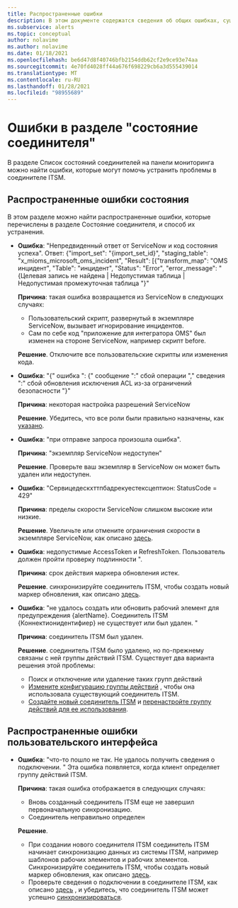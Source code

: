 ```yaml
---
title: Распространенные ошибки
description: В этом документе содержатся сведения об общих ошибках, существующих на панели мониторинга.
ms.subservice: alerts
ms.topic: conceptual
author: nolavime
ms.author: nolavime
ms.date: 01/18/2021
ms.openlocfilehash: be6d47d8f40746bfb2154ddb62cf2e9ce93e74aa
ms.sourcegitcommit: 4e70fd4028ff44a676f698229cb6a3d555439014
ms.translationtype: MT
ms.contentlocale: ru-RU
ms.lasthandoff: 01/28/2021
ms.locfileid: "98955689"
---
```

# <a name="errors-in-the-connector-status-section"></a>Ошибки в разделе "состояние соединителя"

В разделе Список состояний соединителей на панели мониторинга можно найти ошибки, которые могут помочь устранить проблемы в соединителе ITSM.

## <a name="status-common-errors"></a>Распространенные ошибки состояния

В этом разделе можно найти распространенные ошибки, которые перечислены в разделе Состояние соединителя, и способ их устранения.

* **Ошибка**: "Непредвиденный ответ от ServiceNow и код состояния успеха". Ответ: {"import_set": "{import_set_id}", "staging_table": "x_mioms_microsoft_oms_incident", "Result": [{"transform_map": "OMS инцидент", "Table": "инцидент", "Status": "Error", "error_message": "{Целевая запись не найдена | Недопустимая таблица | Недопустимая промежуточная таблица "}"

    **Причина**: такая ошибка возвращается из ServiceNow в следующих случаях:
  * Пользовательский скрипт, развернутый в экземпляре ServiceNow, вызывает игнорирование инцидентов.
  * Сам по себе код "приложение для интегратора OMS" был изменен на стороне ServiceNow, например скрипт before.

  **Решение**. Отключите все пользовательские скрипты или изменения кода.

* **Ошибка**: "{" ошибка ": {" сообщение ":" сбой операции "," сведения ":" сбой обновления исключения ACL из-за ограничений безопасности "}"

    **Причина**: некоторая настройка разрешений ServiceNow

    **Решение**. Убедитесь, что все роли были правильно назначены, как [указано](itsmc-connections-servicenow.md#install-the-user-app-and-create-the-user-role).

* **Ошибка**: "при отправке запроса произошла ошибка".

    **Причина**: "экземпляр ServiceNow недоступен"

    **Решение**. Проверьте ваш экземпляр в ServiceNow он может быть удален или недоступен.

* **Ошибка**: "Сервицедескхттпбадрекуестексцептион: StatusCode = 429"

    **Причина**: пределы скорости ServiceNow слишком высокие или низкие.

    **Решение**. Увеличьте или отмените ограничения скорости в экземпляре ServiceNow, как описано [здесь](https://docs.servicenow.com/bundle/london-application-development/page/integrate/inbound-rest/task/investigate-rate-limit-violations.html).

* **Ошибка**: недопустимые AccessToken и RefreshToken. Пользователь должен пройти проверку подлинности ".

    **Причина**: срок действия маркера обновления истек.

    **Решение**. синхронизируйте соединитель ITSM, чтобы создать новый маркер обновления, как описано [здесь](./itsmc-resync-servicenow.md).

* **Ошибка**: "не удалось создать или обновить рабочий элемент для предупреждения {alertName}. Соединитель ITSM {Коннектионидентифиер} не существует или был удален. "

    **Причина**: соединитель ITSM был удален.

    **Решение**. соединитель ITSM было удалено, но по-прежнему связаны с ней группы действий ITSM. Существует два варианта решения этой проблемы:
  * Поиск и отключение или удаление таких групп действий
  * [Измените конфигурацию группы действий](./itsmc-definition.md#create-itsm-work-items-from-azure-alerts) , чтобы она использовала существующий соединитель ITSM.
  * [Создайте новый соединитель ITSM](./itsmc-definition.md#create-an-itsm-connection) и [перенастройте группу действий для ее использования](itsmc-definition.md#create-itsm-work-items-from-azure-alerts).

## <a name="ui-common-errors"></a>Распространенные ошибки пользовательского интерфейса

* **Ошибка**: "что-то пошло не так. Не удалось получить сведения о подключении. " Эта ошибка появляется, когда клиент определяет группу действий ITSM.

    **Причина**: такая ошибка отображается в следующих случаях:
    * Вновь созданный соединитель ITSM еще не завершил первоначальную синхронизацию.
    * Соединитель неправильно определен

    **Решение**. 
    * При создании нового соединителя ITSM соединитель ITSM начинает синхронизацию данных из системы ITSM, например шаблонов рабочих элементов и рабочих элементов. Синхронизируйте соединитель ITSM, чтобы создать новый маркер обновления, как описано [здесь](./itsmc-resync-servicenow.md).
    * Проверьте сведения о подключении в соединителе ITSM, как описано [здесь](./itsmc-connections-servicenow.md#create-a-connection) , и убедитесь, что соединитель ITSM может успешно [синхронизироваться](./itsmc-resync-servicenow.md).
